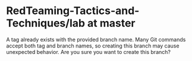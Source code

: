 # RedTeaming-Tactics-and-Techniques/lab at master

A tag already exists with the provided branch name. Many Git commands accept both tag and branch names, so creating this branch may cause unexpected behavior. Are you sure you want to create this branch?
